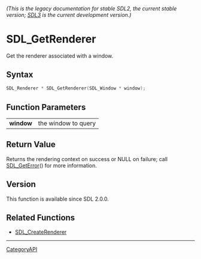 ###### (This is the legacy documentation for stable SDL2, the current stable version; [SDL3](https://wiki.libsdl.org/SDL3/) is the current development version.)
# SDL_GetRenderer

Get the renderer associated with a window.

## Syntax

```c
SDL_Renderer * SDL_GetRenderer(SDL_Window * window);

```

## Function Parameters

|                |                     |
| -------------- | ------------------- |
| **window**     | the window to query |

## Return Value

Returns the rendering context on success or NULL on failure; call
[SDL_GetError](SDL_GetError)() for more information.

## Version

This function is available since SDL 2.0.0.

## Related Functions

* [SDL_CreateRenderer](SDL_CreateRenderer)

----
[CategoryAPI](CategoryAPI)

